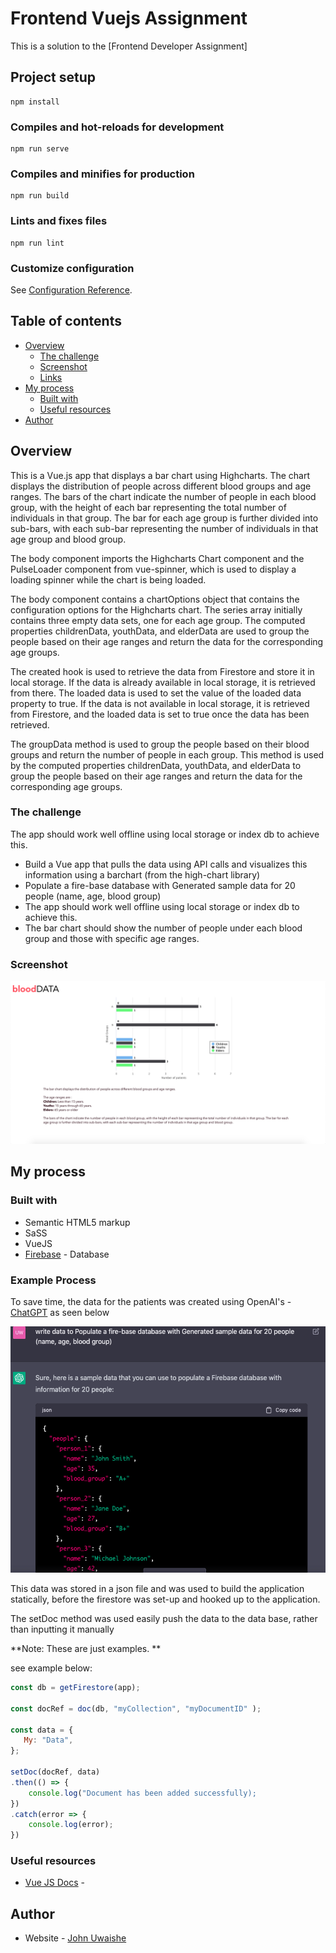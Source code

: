 # Frontend Vuejs Assignment

This is a solution to the [Frontend Developer Assignment]

## Project setup
```
npm install
```

### Compiles and hot-reloads for development
```
npm run serve
```

### Compiles and minifies for production
```
npm run build
```

### Lints and fixes files
```
npm run lint
```

### Customize configuration
See [Configuration Reference](https://cli.vuejs.org/config/).


## Table of contents

- [Overview](#overview)
  - [The challenge](#the-challenge)
  - [Screenshot](#screenshot)
  - [Links](#links)
- [My process](#my-process)
  - [Built with](#built-with)
  - [Useful resources](#useful-resources)
- [Author](#author)

## Overview

This is a Vue.js app that displays a bar chart using Highcharts. The chart displays the distribution of people across different blood groups and age ranges. The bars of the chart indicate the number of people in each blood group, with the height of each bar representing the total number of individuals in that group. The bar for each age group is further divided into sub-bars, with each sub-bar representing the number of individuals in that age group and blood group.

The body component imports the Highcharts Chart component and the PulseLoader component from vue-spinner, which is used to display a loading spinner while the chart is being loaded. 

The body component contains a chartOptions object that contains the configuration options for the Highcharts chart. The series array initially contains three empty data sets, one for each age group. The computed properties childrenData, youthData, and elderData are used to group the people based on their age ranges and return the data for the corresponding age groups.

The created hook is used to retrieve the data from Firestore and store it in local storage. If the data is already available in local storage, it is retrieved from there. The loaded data is used to set the value of the loaded data property to true. If the data is not available in local storage, it is retrieved from Firestore, and the loaded data is set to true once the data has been retrieved.

The groupData method is used to group the people based on their blood groups and return the number of people in each group. This method is used by the computed properties childrenData, youthData, and elderData to group the people based on their age ranges and return the data for the corresponding age groups.

### The challenge



The app should work well offline using local storage or index db to achieve this.
- Build a Vue app that pulls the data using API calls and visualizes this information using a barchart (from the high-chart library)
- Populate a fire-base database with Generated sample data for 20 people (name, age, blood group)
- The app should work well offline using local storage or index db to achieve this.
- The bar chart should show the number of people under each blood group and those with specific age ranges.


### Screenshot

![](./screenshot1.png)


## My process

### Built with

- Semantic HTML5 markup
- SaSS
- VueJS
- [Firebase](https://firebase.google.com/) - Database


### Example Process

To save time, the data for the patients was created using OpenAI's - [ChatGPT](https://chat.openai.com/) as seen below

![](./datashot.png)

This data was stored in a json file and was used to build the application statically, before the firestore was set-up and hooked up to the application.

The setDoc method was used easily push the data to the data base, rather than inputting it manually


**Note: These are just examples. **

see example below:

```js
const db = getFirestore(app);

const docRef = doc(db, "myCollection", "myDocumentID" );

const data = {
   My: "Data",
};

setDoc(docRef, data)
.then(() => {
    console.log("Document has been added successfully);
})
.catch(error => {
    console.log(error);
})
```


### Useful resources

- [Vue JS Docs](https://vuejs.org/guide/introduction.html) - 

## Author

- Website - [John Uwaishe](https://www.johnwav.space)
